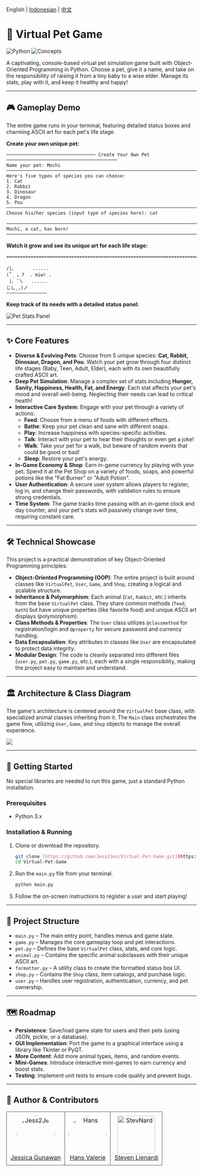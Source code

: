 English | [Indonesian](READMEID.md) | [中文](READMECN.md)
# 🐾 Virtual Pet Game

![Python](https://img.shields.io/badge/python-3.x-blue.svg)
![Concepts](https://img.shields.io/badge/concepts-OOP_&_Inheritance-blueviolet.svg)

A captivating, console-based virtual pet simulation game built with Object-Oriented Programming in Python. Choose a pet, give it a name, and take on the responsibility of raising it from a tiny baby to a wise elder. Manage its stats, play with it, and keep it healthy and happy!

---

## 🎮 Gameplay Demo

The entire game runs in your terminal, featuring detailed status boxes and charming ASCII art for each pet's life stage.

**Create your own unique pet:**
```
───────────────────────────────── Create Your Own Pet ─────────────────────────────────────────
Name your pet: Mochi
─────────────────────────────────────────────────────────────────────────────────────────────────
Here's five types of species you can choose:
1. Cat
2. Rabbit
3. Dinosaur
4. Dragon
5. Pou
─────────────────────────────────────────────────────────────────────────────────────────────────
Choose his/her species (input type of species here): cat

─────────────────────────────────────────────────────────────────────────────────────────────────
Mochi, a cat, has born!
─────────────────────────────────────────────────────────────────────────────────────────────────
```

**Watch it grow and see its unique art for each life stage:**
```
==================================================================================================

/|、      ......
(˚ˎ 。7  . miw! .
 |、˜〵   ......
じしˍ,)ノ
~~~~~~~~~~~~~~~

```

**Keep track of its needs with a detailed status panel:**

<img src="assets/pet_stats.png" alt="Pet Stats Panel">

---

## ✨ Core Features

-   **Diverse & Evolving Pets**: Choose from 5 unique species: **Cat, Rabbit, Dinosaur, Dragon, and Pou**. Watch your pet grow through four distinct life stages (Baby, Teen, Adult, Elder), each with its own beautifully crafted ASCII art.
-   **Deep Pet Simulation**: Manage a complex set of stats including **Hunger, Sanity, Happiness, Health, Fat, and Energy**. Each stat affects your pet's mood and overall well-being. Neglecting their needs can lead to critical health!
-   **Interactive Care System**: Engage with your pet through a variety of actions:
    -   **Feed**: Choose from a menu of foods with different effects.
    -   **Bathe**: Keep your pet clean and sane with different soaps.
    -   **Play**: Increase happiness with species-specific activities.
    -   **Talk**: Interact with your pet to hear their thoughts or even get a joke!
    -   **Walk**: Take your pet for a walk, but beware of random events that could be good or bad!
    -   **Sleep**: Restore your pet's energy.
-   **In-Game Economy & Shop**: Earn in-game currency by playing with your pet. Spend it at the Pet Shop on a variety of foods, soaps, and powerful potions like the "Fat Burner" or "Adult Potion".
-   **User Authentication**: A secure user system allows players to register, log in, and change their passwords, with validation rules to ensure strong credentials.
-   **Time System**: The game tracks time passing with an in-game clock and day counter, and your pet's stats will passively change over time, requiring constant care.

---

## 🛠️ Technical Showcase

This project is a practical demonstration of key Object-Oriented Programming principles:
-   **Object-Oriented Programming (OOP)**: The entire project is built around classes like `VirtualPet`, `User`, `Game`, and `Shop`, creating a logical and scalable structure.
-   **Inheritance & Polymorphism**: Each animal (`Cat`, `Rabbit`, etc.) inherits from the base `VirtualPet` class. They share common methods (`feed`, `bath`) but have unique properties (like favorite food) and unique ASCII art displays (polymorphism).
-   **Class Methods & Properties**: The `User` class utilizes `@classmethod` for registration/login and `@property` for secure password and currency handling.
-   **Data Encapsulation**: Key attributes in classes like `User` are encapsulated to protect data integrity.
-   **Modular Design**: The code is cleanly separated into different files (`user.py`, `pet.py`, `game.py`, etc.), each with a single responsibility, making the project easy to maintain and understand.

---

## 🏛️ Architecture & Class Diagram

The game's architecture is centered around the `VirtualPet` base class, with specialized animal classes inheriting from it. The `Main` class orchestrates the game flow, utilizing `User`, `Game`, and `Shop` objects to manage the overall experience.

<img src="docs/Class-Diagram.png">

---

## 🚀 Getting Started

No special libraries are needed to run this game, just a standard Python installation.

### Prerequisites
- Python 3.x

### Installation & Running
1.  Clone or download the repository.
    ```bash
    git clone [https://github.com/Jess2Jes/Virtual-Pet-Game.git](https://github.com/Jess2Jes/Virtual-Pet-Game.git)
    cd Virtual-Pet-Game
    ```
2.  Run the `main.py` file from your terminal.
    ```bash
    python main.py
    ```
3.  Follow the on-screen instructions to register a user and start playing!

---
## 📂 Project Structure
- `main.py` – The main entry point, handles menus and game state.
- `game.py` – Manages the core gameplay loop and pet interactions.
- `pet.py` – Defines the base `VirtualPet` class, stats, and core logic.
- `animal.py` – Contains the specific animal subclasses with their unique ASCII art.
- `formatter.py` – A utility class to create the formatted status box UI.
- `shop.py` – Contains the `Shop` class, item catalogs, and purchase logic.
- `user.py` – Handles user registration, authentication, currency, and pet ownership.

---
## 🗺️ Roadmap

-   **Persistence**: Save/load game state for users and their pets (using JSON, pickle, or a database).
-   **GUI Implementation**: Port the game to a graphical interface using a library like Tkinter or PyQT.
-   **More Content**: Add more animal types, items, and random events.
-   **Mini-Games**: Introduce interactive mini-games to earn currency and boost stats.
-   **Testing**: Implement unit tests to ensure code quality and prevent bugs.

---
## 👥 Author & Contributors

<table border="0" cellspacing="10" cellpadding="5">
  <tr>
    <td align="center" style="border: 1px solid #555; padding: 10px;">
      <a href="https://github.com/Jess2Jes">
        <img src="https://github.com/Jess2Jes.png" width="100" height="100" alt="Jess2Jes" style="border-radius: 50%;"/>
      </a>
      <br/>
      <a href="https://github.com/Jess2Jes">Jessica Gunawan</a>
    </td>
    <td align="center" style="border: 1px solid #555; padding: 10px;">
      <a href="https://github.com/Dendroculus">
        <img src="https://github.com/Dendroculus.png" width="100" height="100" alt="Hans" style="border-radius: 50%;"/>
      </a>
      <br/>
      <a href="https://github.com/Dendroculus">Hans Valerie</a>
    </td>
    <td align="center" style="border: 1px solid #555; padding: 10px;">
      <a href="https://github.com/StevNard">
        <img src="https://github.com/StevNard.png" width="100" height="100" alt="StevNard"/>
      </a>
      <br/>
      <a href="https://github.com/StevNard">Steven Lienardi</a>
    </td>
  </tr>
</table>
